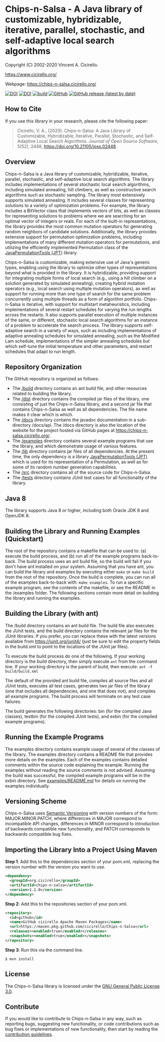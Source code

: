 # Chips-n-Salsa - A Java library of customizable, hybridizable, iterative, parallel, stochastic, and self-adaptive local search algorithms

Copyright (C) 2002-2020 Vincent A. Cicirello.

https://www.cicirello.org/

Webpage: https://chips-n-salsa.cicirello.org/

[![DOI](https://joss.theoj.org/papers/10.21105/joss.02448/status.svg)](https://doi.org/10.21105/joss.02448)
[![DOI](https://zenodo.org/badge/273074441.svg)](https://zenodo.org/badge/latestdoi/273074441)
[![build](https://github.com/cicirello/Chips-n-Salsa/workflows/build/badge.svg)](https://github.com/cicirello/Chips-n-Salsa/actions?query=workflow%3Abuild)
[![GitHub](https://img.shields.io/github/license/cicirello/Chips-n-Salsa)](https://github.com/cicirello/Chips-n-Salsa/blob/master/LICENSE)
[![GitHub release (latest by date)](https://img.shields.io/github/v/release/cicirello/Chips-n-Salsa?logo=GitHub)](https://github.com/cicirello/Chips-n-Salsa/releases)

## How to Cite

If you use this library in your research, please cite the following paper:

> Cicirello, V. A., (2020). Chips-n-Salsa: A Java Library of Customizable, Hybridizable, Iterative, Parallel, Stochastic, and Self-Adaptive Local Search Algorithms. *Journal of Open Source Software*, 5(52), 2448, https://doi.org/10.21105/joss.02448 .

## Overview

Chips-n-Salsa is a Java library of customizable, hybridizable, iterative, parallel, stochastic, and self-adaptive local search algorithms. The library includes implementations of several stochastic local search algorithms, including simulated annealing, hill climbers, as well as constructive search algorithms such as stochastic sampling. The library most extensively supports simulated annealing. It includes several classes for representing solutions to a variety of optimization problems. For example, the library includes a BitVector class that implements vectors of bits, as well as classes for representing solutions to problems where we are searching for an optimal vector of integers or reals. For each of the built-in representations, the library provides the most common mutation operators for generating random neighbors of candidate solutions. Additionally, the library provides extensive support for permutation optimization problems, including implementations of many different mutation operators for permutations, and utilizing the efficiently implemented Permutation class of the [JavaPermutationTools (JPT)](https://jpt.cicirello.org/) library.

Chips-n-Salsa is customizable, making extensive use of Java's generic types, enabling using the library to optimize other types of representations beyond what is provided in the library. It is hybridizable, providing support for integrating multiple forms of local search (e.g., using a hill climber on a solution generated by simulated annealing), creating hybrid mutation operators (e.g., local search using multiple mutation operators), as well as support for running more than one type of search for the same problem concurrently using multiple threads as a form of algorithm portfolio. Chips-n-Salsa is iterative, with support for multistart metaheuristics, including implementations of several restart schedules for varying the run lengths across the restarts. It also supports parallel execution of multiple instances of the same, or different, stochastic local search algorithms for an instance of a problem to accelerate the search process. The library supports self-adaptive search in a variety of ways, such as including implementations of adaptive annealing schedules for simulated annealing, such as the Modified Lam schedule, implementations of the simpler annealing schedules but which self-tune the initial temperature and other parameters, and restart schedules that adapt to run length.

## Repository Organization

The GitHub repository is organized as follows:
* The [/build](build) directory contains an ant build file, and other resources related to building the library.
* The [/dist](dist) directory contains the compiled jar files of the library, one consisting of just the Chips-n-Salsa library, and a second jar file that contains Chips-n-Salsa as well as all dependencies.  The file name makes it clear which is which.
* The [/docs](docs) directory contains the javadoc documentation in a sub-directory /docs/api. The /docs directory is also the location of the website for the project hosted via GitHub pages at https://chips-n-salsa.cicirello.org/.
* The [/examples](examples) directory contains several example programs that use the library, and which demonstrate usage of various features.
* The [/lib](lib) directory contains jar files of all dependencies.  At the present time, the only dependency is a library [JavaPermutationTools (JPT)](https://jpt.cicirello.org/) which is used for its representation of a Permutation, as well as for some of its random number generation capabilities.
* The [/src](src) directory contains all of the source code for Chips-n-Salsa.
* The [/tests](tests) directory contains JUnit test cases for all functionality of the library.

## Java 8

The library supports Java 8 or higher, including both Oracle JDK 8 and OpenJDK 8.

## Building the Library and Running Examples (Quickstart)

The root of the repository contains a makefile that can be used to: (a) execute the build process, and (b) run
all of the example programs back-to-back. The build process uses an ant build file, so the build will fail if
you don't have ant installed on your system.  Assuming that you have ant, you can build the library and examples
by executing either `make` or `make build` from the root of the repository.  Once the build is complete, you
can run all of the examples back-to-back with: `make examples`.  To run a specific example program, see the contents
of the makefile, or see the README in the /examples folder.  The following sections contain more detail on
building the library and running the examples.

## Building the Library (with ant)

The /build directory contains an ant build file.  The build file also executes the JUnit tests, and the build
directory contains the relevant jar files for the JUnit libraries. If you prefer, you can replace these
with the latest versions available from https://junit.org/junit4/ (just be sure to edit the property
fields in the build.xml to point to the locations of the JUnit jar files).

To execute the build process do one of the following. If your working directory is the build directory,
then simply execute `ant` from the command line. If your working directory is the parent of build,
then execute: `ant -f build/build.xml`

The default of the provided ant build file, compiles all source files and all JUnit tests, executes all
test cases, generates two jar files of the library (one that includes all dependencies, and one that
does not), and compiles all example programs. The build process will terminate on any test case failures.

The build generates the following directories: bin (for the compiled Java classes), testbin (for the
compiled JUnit tests), and exbin (for the compiled example programs).

## Running the Example Programs

The examples directory contains example usage of several of the classes of the library. The examples directory
contains a README file that provides more details on the examples. Each of the examples contains detailed
comments within the source code explaining the example. Running the examples without reading the
source comments is not advised.  Assuming the build was successful, the compiled example programs
will be in the exbin directory.  See [examples/README.md](examples/README.md) for details on running the examples individually.

## Versioning Scheme

Chips-n-Salsa uses [Semantic Versioning](https://semver.org/) with version numbers of the form: MAJOR.MINOR.PATCH,
where differences in MAJOR correspond to incompatible API changes, differences in MINOR correspond to introduction
of backwards compatible new functionality, and PATCH corresponds to backwards compatible bug fixes. 

## Importing the Library Into a Project Using Maven

__Step 1__: Add this to the dependencies section of your pom.xml, replacing the version number with the version you want to use.

```XML
<dependency>
  <groupId>org.cicirello</groupId>
  <artifactId>chips-n-salsa</artifactId>
  <version>1.1.0</version>
</dependency>
```

__Step 2__: Add this to the repositories section of your pom.xml.

```XML
<repository>
  <id>github</id>
  <name>GitHub cicirello Apache Maven Packages</name>
  <url>https://maven.pkg.github.com/cicirello/Chips-n-Salsa</url>
  <releases><enabled>true</enabled></releases>
  <snapshots><enabled>true</enabled></snapshots>
</repository>
```

__Step 3__: Run this via the command line.

```
$ mvn install
```

## License

The Chips-n-Salsa library is licensed under the [GNU General Public License 3.0](https://www.gnu.org/licenses/gpl-3.0.en.html).

## Contribute

If you would like to contribute to Chips-n-Salsa in any way, such as reporting bugs, suggesting new functionality, or code contributions such as bug fixes or implementations of new functionality, then start by reading the [contribution guidelines](CONTRIBUTING.md).

